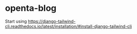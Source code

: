 # openta-blog
Start using https://django-tailwind-cli.readthedocs.io/latest/installation/#install-django-tailwind-cli
